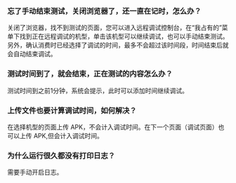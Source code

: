 ### 忘了手动结束测试，关闭浏览器了，还一直在记时，怎么办？
关闭了浏览器，找不到测试的页面，您可以进入远程调试控制台，在“我占有的”菜单下找到正在远程调试的机型，单击该机型可以继续调试，也可以手动结束测试。
另外，确认消费时已经选择了调试的时间，最多不会超过该时间段，时间结束后就会自动结束调试。

### 测试时间到了，就会结束，正在测试的内容怎么办？  
测试时间到之前1分钟，系统会提示，此时可以添加时间继续调试。

### 上传文件也要计算调试时间，如何解决？ 
在选择机型的页面上传 APK，不会计入调试时间。在下一个页面（调试页面）也可以上传 APK,但会计入调试时间。


### 为什么运行很久都没有打印日志？
需要手动开启日志。


